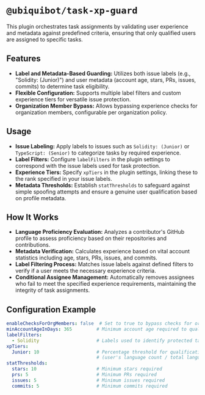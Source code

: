 # `@ubiquibot/task-xp-guard`

This plugin orchestrates task assignments by validating user experience and metadata against predefined criteria, ensuring that only qualified users are assigned to specific tasks.

## Features

- **Label and Metadata-Based Guarding:** Utilizes both issue labels (e.g., "Solidity: (Junior)") and user metadata (account age, stars, PRs, issues, commits) to determine task eligibility.
- **Flexible Configuration:** Supports multiple label filters and custom experience tiers for versatile issue protection.
- **Organization Member Bypass:** Allows bypassing experience checks for organization members, configurable per organization policy.

## Usage

- **Issue Labeling:** Apply labels to issues such as `Solidity: (Junior)` or `TypeScript: (Senior)` to categorize tasks by required experience.
- **Label Filters:** Configure `labelFilters` in the plugin settings to correspond with the issue labels used for task protection.
- **Experience Tiers:** Specify `xpTiers` in the plugin settings, linking these to the rank specified in your issue labels.
- **Metadata Thresholds:** Establish `statThresholds` to safeguard against simple spoofing attempts and ensure a genuine user qualification based on profile metadata.

## How It Works

- **Language Proficiency Evaluation:** Analyzes a contributor's GitHub profile to assess proficiency based on their repositories and contributions.
- **Metadata Verification:** Calculates experience based on vital account statistics including age, stars, PRs, issues, and commits.
- **Label Filtering Process:** Matches issue labels against defined filters to verify if a user meets the necessary experience criteria.
- **Conditional Assignee Management:** Automatically removes assignees who fail to meet the specified experience requirements, maintaining the integrity of task assignments.

## Configuration Example

```yml
enableChecksForOrgMembers: false  # Set to true to bypass checks for organization members
minAccountAgeInDays: 365         # Minimum account age required to qualify for task assignments
labelFilters:
  - Solidity                     # Labels used to identify protected tasks
xpTiers:
  Junior: 10                     # Percentage threshold for qualificationm, e.g., 10% of total languages
                                 # (user's language count / total language count across all repos) * 100.
statThresholds:
  stars: 10                      # Minimum stars required
  prs: 5                         # Minimum PRs required
  issues: 5                      # Minimum issues required
  commits: 5                     # Minimum commits required
